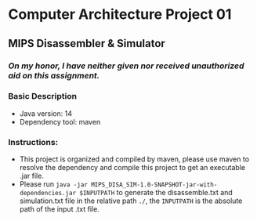 # Computer Architecture Project 01
## MIPS Disassembler & Simulator
### ***On my honor, I have neither given nor received unauthorized aid on this assignment.***
### Basic Description
* Java version: 14
* Dependency tool: maven

### Instructions:
* This project is organized and compiled by maven, please use maven to resolve the dependency and compile this project to get an executable .jar file.
* Please run ```java -jar MIPS_DISA_SIM-1.0-SNAPSHOT-jar-with-dependencies.jar $INPUTPATH``` to generate the disassemble.txt and simulation.txt file in the relative path ```./```, the ```INPUTPATH``` is the absolute path of the input .txt file.